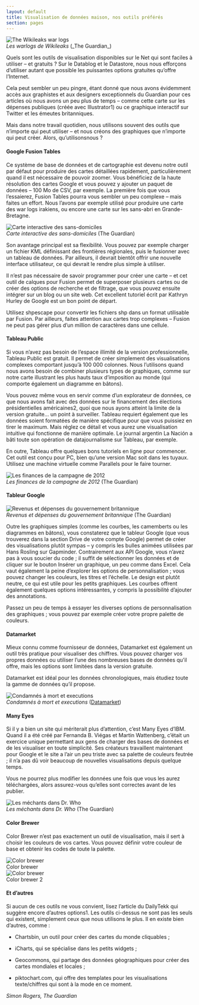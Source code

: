 ```yaml
---
layout: default
title: Visualisation de données maison, nos outils préférés
section: pages
---
```


<div id="FIG0621" class="imageblock">
<div class="content">
<img alt="The Wikileaks war logs" src="../figs/incoming/06-LL-01.jpg"></div>
<div class="title"><em>Les warlogs de Wikileaks</em> (_The Guardian_)</div>
</div>

Quels sont les outils de visualisation disponibles sur le Net qui sont faciles à utiliser – et gratuits ? Sur le Datablog et le Datastore, nous nous efforçons d’utiliser autant que possible les puissantes options gratuites qu’offre l’Internet.

Cela peut sembler un peu pingre, étant donné que nous avons évidemment accès aux graphistes et aux designers exceptionnels du Guardian pour ces articles où nous avons un peu plus de temps – comme cette carte sur les dépenses publiques (créée avec Illustrator1) ou ce graphique interactif sur Twitter et les émeutes britanniques.

Mais dans notre travail quotidien, nous utilisons souvent des outils que n’importe qui peut utiliser – et nous créons des graphiques que n’importe qui peut créer. Alors, qu’utilisonsnous ?

#### Google Fusion Tables

Ce système de base de données et de cartographie est devenu notre outil par défaut pour produire des cartes détaillées rapidement, particulièrement quand il est nécessaire de pouvoir zoomer. Vous bénéficiez de la haute résolution des cartes Google et vous pouvez y ajouter un paquet de données – 100 Mo de CSV, par exemple. La première fois que vous l’essaierez, Fusion Tables pourra vous sembler un peu complexe – mais faites un effort. Nous l’avons par exemple utilisé pour produire une carte des war logs irakiens, ou encore une carte sur les sans-abri en Grande-Bretagne.

<div id="FIG0622" class="imageblock">
<div class="content">
<img alt="Carte interactive des sans-domiciles" src="../figs/incoming/06-LL-02.jpg"></div>
<div class="title"><em>Carte interactive des sans-domiciles</em> (The Guardian)</div>
</div>

Son avantage principal est sa flexibilité. Vous pouvez par exemple charger un fichier KML définissant des frontières régionales, puis le fusionner avec un tableau de données. Par ailleurs, il devrait bientôt offrir une nouvelle interface utilisateur, ce qui devrait le rendre plus simple à utiliser.

Il n’est pas nécessaire de savoir programmer pour créer une carte – et cet outil de calques pour Fusion permet de superposer plusieurs cartes ou de créer des options de recherche et de filtrage, que vous pouvez ensuite intégrer sur un blog ou un site web. Cet excellent tutoriel écrit par Kathryn Hurley de Google est un bon point de départ.

Utilisez shpescape pour convertir les fichiers shp dans un format utilisable par Fusion. Par ailleurs, faites attention aux cartes trop complexes – Fusion ne peut pas gérer plus d’un million de caractères dans une cellule.

#### Tableau Public

Si vous n’avez pas besoin de l’espace illimité de la version professionnelle, Tableau Public est gratuit. Il permet de créer simplement des visualisations complexes comportant jusqu’à 100 000 colonnes. Nous l’utilisons quand nous avons besoin de combiner plusieurs types de graphiques, comme sur notre carte illustrant les plus hauts taux d’imposition au monde (qui comporte également un diagramme en bâtons).

Vous pouvez même vous en servir comme d’un explorateur de données, ce que nous avons fait avec des données sur le financement des élections présidentielles américaines2, quoi que nous ayons atteint la limite de la version gratuite... un point à surveiller. Tableau requiert également que les données soient formatées de manière spécifique pour que vous puissiez en tirer le maximum. Mais réglez ce détail et vous aurez une visualisation intuitive qui fonctionne de manière optimale. Le journal argentin La Nación a bâti toute son opération de datajournalisme sur Tableau, par exemple.

En outre, Tableau offre quelques bons tutoriels en ligne pour commencer. Cet outil est conçu pour PC, bien qu’une version Mac soit dans les tuyaux. Utilisez une machine virtuelle comme Parallels pour le faire tourner.

<div id="FIG0622a" class="imageblock">
<div class="content">
<img alt="Les finances de la campagne de 2012" src="../figs/incoming/06-LL-03.png"></div>
<div class="title"><em>Les finances de la campagne de 2012</em> (The Guardian)</div>
</div>

#### Tableur Google

<div id="FIG0623" class="imageblock">
<div class="content">
<img alt="Revenus et dépenses du gouvernement britannique" src="../figs/incoming/06-LL-04.jpg"></div>
<div class="title"><em>Revenus et dépenses du gouvernement britannique</em> (The Guardian)</div>
</div>

Outre les graphiques simples (comme les courbes, les camemberts ou les diagrammes en bâtons), vous constaterez que le tableur Google (que vous trouverez dans la section Drive de votre compte Google) permet de créer des visualisations plutôt sympas – y compris les bulles animées utilisées par Hans Rosling sur Gapminder. Contrairement aux API Google, vous n’avez pas à vous soucier du code ; il suffit de sélectionner les données et de cliquer sur le bouton Insérer un graphique, un peu comme dans Excel. Cela vaut également la peine d’explorer les options de personnalisation ; vous pouvez changer les couleurs, les titres et l’échelle. Le design est plutôt neutre, ce qui est utile pour les petits graphiques. Les courbes offrent également quelques options intéressantes, y compris la possibilité d’ajouter des annotations.

Passez un peu de temps à essayer les diverses options de personnalisation des graphiques ; vous pouvez par exemple créer votre propre palette de couleurs.

#### Datamarket

Mieux connu comme fournisseur de données, Datamarket est également un outil très pratique pour visualiser des chiffres. Vous pouvez charger vos propres données ou utiliser l’une des nombreuses bases de données qu’il offre, mais les options sont limitées dans la version gratuite.

Datamarket est idéal pour les données chronologiques, mais étudiez toute la gamme de données qu’il propose.

<div id="FIG0624" class="imageblock">
<div class="content">
<img alt="Condamnés à mort et executions" src="../figs/incoming/06-LL-05.jpg"></div>
<div class="title"><em>Condamnés à mort et executions</em> (<a href="http://datamarket.com/">Datamarket</a>)</div>
</div>

#### Many Eyes

Si il y a bien un site qui mériterait plus d’attention, c’est Many Eyes d’IBM. Quand il a été créé par Fernanda B. Viégas et Martin Wattenberg, c’était un exercice unique permettant aux gens de charger des bases de données et de les visualiser en toute simplicité. Ses créateurs travaillent maintenant pour Google et le site a l’air un peu triste avec sa palette de couleurs feutrée ; il n’a pas dû voir beaucoup de nouvelles visualisations depuis quelque temps.

Vous ne pourrez plus modifier les données une fois que vous les aurez téléchargées, alors assurez-vous qu’elles sont correctes avant de les publier.

<div id="FIG0625" class="imageblock">
<div class="content">
<img alt="Les méchants dans Dr. Who" src="../figs/incoming/06-LL-06.jpg"></div>
<div class="title"><em>Les méchants dans Dr. Who</em> (The Guardian)</div>
</div>

#### Color Brewer

Color Brewer n’est pas exactement un outil de visualisation, mais il sert à choisir les couleurs de vos cartes. Vous pouvez définir votre couleur de base et obtenir les codes de toute la palette.

<div id="FIG0627" class="imageblock">
<div class="content">
<img alt="Color brewer" src="../figs/incoming/06-LL-08.jpg"></div>
<div class="title">Color brewer</div>
</div>

<div id="FIG0628" class="imageblock">
<div class="content">
<img alt="Color brewer" src="../figs/incoming/06-LL-09.jpg"></div>
<div class="title">Color brewer 2</div>
</div>

#### Et d’autres

Si aucun de ces outils ne vous convient, lisez l’article du DailyTekk qui suggère encore d’autres options1. Les outils ci-dessus ne sont pas les seuls qui existent, simplement ceux que nous utilisons le plus. Il en existe bien d’autres, comme :

* Chartsbin, un outil pour créer des cartes du monde cliquables ;

* iCharts, qui se spécialise dans les petits widgets ;

* Geocommons, qui partage des données géographiques pour créer des cartes mondiales et locales ;

* piktochart.com, qui offre des templates pour les visualisations texte/chiffres qui sont à la mode en ce moment.

_Simon Rogers, The Guardian_